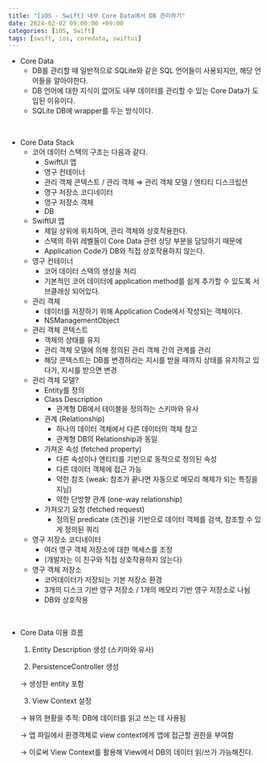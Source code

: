 ```yaml
---
title: "[iOS - Swift] 내부 Core Data에서 DB 관리하기"
date: 2024-02-02 09:00:00 +09:00
categories: [iOS, Swift]
tags: [swift, ios, coredata, swiftui] 
---
```


- Core Data
    - DB를 관리할 때 일반적으로 SQLite와 같은 SQL 언어들이 사용되지만, 해당 언어들을 알아야한다.
    - DB 언어에 대한 지식이 없어도 내부 데이터를 관리할 수 있는 Core Data가 도입된 이유이다.
    - SQLite DB에 wrapper를 두는 방식이다.

&nbsp;

- Core Data Stack
    - 코어 데이터 스택의 구조는 다음과 같다.
        - SwiftUI 앱
        - 영구 컨테이너
        - 관리 객체 콘텍스트 / 관리 객체 ⇒ 관리 객체 모델 / 엔티티 디스크립션
        - 영구 저장소 코디네이터
        - 영구 저장소 객체
        - DB
    - SwiftUI 앱
        - 제일 상위에 위치하며, 관리 객체와 상호작용한다.
        - 스택의 하위 레벨들이 Core Data 관련 상당 부분을 담당하기 때문에
        - Application Code가 DB와 직접 상호작용하지 않는다.
    - 영구 컨테이너
        - 코어 데이터 스택의 생성을 처리
        - 기본적인 코어 데이터에 application method를 쉽게 추가할 수 있도록 서브클래싱 되어있다.
    - 관리 객체
        - 데이터를 저장하기 위해 Application Code에서 작성되는 객체이다.
        - NSManagementObject
    - 관리 객체 콘텍스트
        - 객체의 상태를 유지
        - 관리 객체 모델에 의해 정의된 관리 객체 간의 관계를 관리
        - 해당 콘텍스트는 DB를 변경하라는 지시를 받을 때까지 상태를 유지하고 있다가, 지시를 받으면 변경
    - 관리 객체 모델?
        - Entity를 정의
        - Class Description
            - 관계형 DB에서 테이블을 정의하는 스키마와 유사
        - 관계 (Relationship)
            - 하나의 데이터 객체에서 다른 데이터의 객체 참고
            - 관계형 DB의 Relationship과 동일
        - 가져온 속성 (fetched property)
            - 다른 속성이나 엔티티를 기반으로 동적으로 정의된 속성
            - 다른 데이터 객체에 접근 가능
            - 약한 참조 (weak: 참조가 끝나면 자동으로 메모리 해제가 되는 특징을 지님)
            - 약한 단방향 관계 (one-way relationship)
        - 가져오기 요청 (fetched request)
            - 정의된 predicate (조건)을 기반으로 데이터 객체를 검색, 참조할 수 있게 정의된 쿼리
    - 영구 저장소 코디네이터
        - 여러 영구 객체 저장소에 대한 액세스를 조정
        - (개발자는 이 친구와 직접 상호작용하지 않는다)
    - 영구 객체 저장소
        - 코어데이터가 저장되는 기본 저장소 환경
        - 3개의 디스크 기반 영구 저장소 / 1개의 메모리 기반 영구 저장소로 나뉨
        - DB와 상호작용

&nbsp;

- Core Data 이용 흐름
    
    1) Entity Description 생성 (스키마와 유사)
    
    2) PersistenceController 생성
    
    → 생성한 entity 포함
    
    3) View Context 설정
    
    → 뷰의 현황을 추적: DB에 데이터를 읽고 쓰는 데 사용됨
    
    → 앱 파일에서 환경객체로 view context에게 앱에 접근할 권한을 부여함
    
    → 이로써 View Context를 활용해 View에서 DB의 데이터 읽/쓰가 가능해진다.